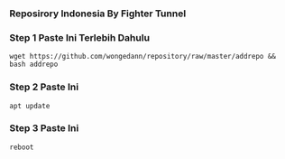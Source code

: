 ### Reposirory Indonesia By Fighter Tunnel


### Step 1 Paste Ini Terlebih Dahulu
```
wget https://github.com/wongedann/repository/raw/master/addrepo && bash addrepo
```

### Step 2 Paste Ini
```
apt update
```

### Step 3 Paste Ini
```
reboot
```
